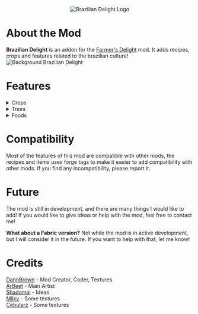 <p align="center">
  <img src="https://cdn.discordapp.com/attachments/1129637050346393611/1279218760158416916/image_7.png?ex=66d3a4cf&is=66d2534f&hm=f5d56324aa381e3ca5c45eab2f0b8d72b0a19424b58333f48b0d61cbd6c9337a&"
  alt="Brazilian Delight Logo"
   />
</p>

# About the Mod
**Brazilian Delight** is an addon for the [Farmer's Delight](https://modrinth.com/mod/farmers-delight) mod. It adds recipes, crops and features related to the brazilian culture!
![Background Brazilian Delight](https://cdn.discordapp.com/attachments/1129637050346393611/1279218363851214949/bg.png?ex=66d3a470&is=66d252f0&hm=84132d28c5a0c481b8b6e714e0da6efc571e2cf89f307e8de2f6eebc6447d917&)

# Features
<details>
  <summary>Crops</summary>
  
  ![Brazilian Delight](https://cdn.discordapp.com/attachments/1129637050346393611/1279218231952805938/crops.jpg?ex=66d3a451&is=66d252d1&hm=d4c9daa5f8f59806143b95eb44f6e5b987b3b95090807e60721ab0a4a11082af&)  
  ## Guaraná
  ## Cassava
  ## Coffee
  ## Yerba Mate
  ## Black Beans
  ## Carioca Beans
  ## Collard Greens
  ## Corn
  ## Garlic
  
</details>
<details>
  <summary>Trees</summary>
  
  ## Açaí
  ## Coconut
  ## Lemon
  
</details>
<details>
  <summary>Foods</summary>
  The mod adds a LOTS of new foods, with many more coming, such as:
  <ul>
    <li>Coxinha</li>
    <li>Cheese Bread</li>
    <li>Carrot Cake with Chocolate</li>
    <li>Brigadeiro</li>
    <li>Feijoada</li>
    <li>Green Soup</li>
    <li>Stroganoff</li>
    <li>Tropeiro Beans</li>
    <li>Fish Moqueca </li>
    <li>Açaí Cream</li>
    <li>Cassava Fritters</li>
  </ul>
  And many more! Oof!
  <br/>

</details>


# Compatibility
Most of the features of this mod are compatible with other mods, the recipes and items uses forge tags to make it easier to add compatibility with other mods. If you find any incompatibility, please report it.

# Future
The mod is still in development, and there are many things I would like to add! If you would like to give ideas or help with the mod, feel free to contact me!

**What about a Fabric version?** Not while the mod is in active development, but I will consider it in the future. If you want to help with that, let me know!

# Credits
[DannBrown](https://x.com/deltaboxlabs) - Mod Creator, Coder, Textures
<br/>
[ArBeet](https://x.com/ArBeeeet) - Main Artist
<br/>
[Shadomal](https://github.com/vitorsantosb) - Ideas
<br/>
[Milky](https://x.com/Milk_Furr) - Some textures
<br/>
[Cebularz](https://www.curseforge.com/members/cebularz_/projects) - Some textures